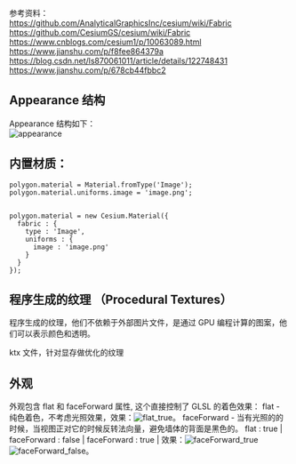 参考资料：  
https://github.com/AnalyticalGraphicsInc/cesium/wiki/Fabric  
https://github.com/CesiumGS/cesium/wiki/Fabric
https://www.cnblogs.com/cesium1/p/10063089.html  
https://www.jianshu.com/p/f8fee864379a
https://blog.csdn.net/ls870061011/article/details/122748431
 https://www.jianshu.com/p/678cb44fbbc2

## Appearance 结构

Appearance 结构如下：  
![appearance](./appearance.png)

## 内置材质：

```
polygon.material = Material.fromType('Image');
polygon.material.uniforms.image = 'image.png';


polygon.material = new Cesium.Material({
  fabric : {
    type : 'Image',
    uniforms : {
      image : 'image.png'
    }
  }
});

```

## 程序生成的纹理 （Procedural Textures）

程序生成的纹理，他们不依赖于外部图片文件，是通过 GPU 编程计算的图案，他们可以表示颜色和透明。

ktx 文件，针对显存做优化的纹理

## 外观

外观包含 flat 和 faceForward 属性, 这个直接控制了 GLSL 的着色效果：
flat - 纯色着色，不考虑光照效果，效果：![flat_true](./flat_true.png)。
faceForward - 当有光照的的时候，当视图正对它的时候反转法向量，避免墙体的背面是黑色的。
flat : true | faceForward : false | faceForward : true |
效果：![faceForward_true](./faceForward_true.png) ![faceForward_false](./faceForward_false.png)。
